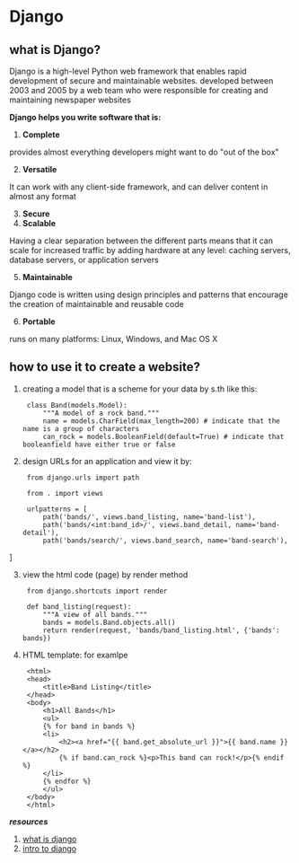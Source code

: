 # Django

## what is Django?
Django is a high-level Python web framework that enables rapid development of secure and maintainable websites. developed between 2003 and 2005 by a web team who were responsible for creating and maintaining newspaper websites

**Django helps you write software that is:**
1. **Complete**

provides almost everything developers might want to do "out of the box"

2. **Versatile**

It can work with any client-side framework, and can deliver content in almost any format

3. **Secure**
4. **Scalable**

Having a clear separation between the different parts means that it can scale for increased traffic by adding hardware at any level: caching servers, database servers, or application servers

5. **Maintainable**

Django code is written using design principles and patterns that encourage the creation of maintainable and reusable code

6. **Portable**

runs on many platforms: Linux, Windows, and Mac OS X


## how to use it to create a website?

1. creating a model that is a scheme for your data by s.th like this: 


        class Band(models.Model):
            """A model of a rock band."""
            name = models.CharField(max_length=200) # indicate that the name is a group of characters 
            can_rock = models.BooleanField(default=True) # indicate that booleanfield have either true or false


2. design URLs for an application and view it by: 

        from django.urls import path

        from . import views

        urlpatterns = [
            path('bands/', views.band_listing, name='band-list'),
            path('bands/<int:band_id>/', views.band_detail, name='band-detail'),
            path('bands/search/', views.band_search, name='band-search'),
]


3. view the html code (page) by render method

        from django.shortcuts import render

        def band_listing(request):
            """A view of all bands."""
            bands = models.Band.objects.all()
            return render(request, 'bands/band_listing.html', {'bands': bands})


4. HTML template: for examlpe

        <html>
        <head>
            <title>Band Listing</title>
        </head>
        <body>
            <h1>All Bands</h1>
            <ul>
            {% for band in bands %}
            <li>
                <h2><a href="{{ band.get_absolute_url }}">{{ band.name }}</a></h2>
                {% if band.can_rock %}<p>This band can rock!</p>{% endif %}
            </li>
            {% endfor %}
            </ul>
        </body>
        </html>


***resources***

1. [what is django](https://developer.mozilla.org/en-US/docs/Learn/Server-side/Django/Introduction) 
2. [intro to django](https://www.djangoproject.com/start/)
